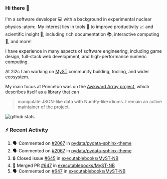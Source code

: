 ### Hi there 👋 

I'm a software developer 💻 with a background in experimental nuclear physics :atom:. My interest lies in tools :wrench: to improve productivity :chart_with_upwards_trend: and scientific insight :telescope:, including rich documentation 📚, interactive computing 🧮, and more! 

I have experience in many aspects of software engineering, including game design, full-stack web development, and high-performance numeric computing. 

At 2i2c I am working on [MyST](https://github.com/jupyter-book/mystmd) community building, tooling, and wider ecosystem. 

My main focus at Princeton was on the [Awkward Array project](awkward-array.org/), which describes itself as a library that can 
> manipulate JSON-like data with NumPy-like idioms. I remain an active maintainer of the project. 

![github stats](https://github-readme-stats.vercel.app/api?username=agoose77&show_icons=true&hide_rank=true&hide_title=true&bg_color=30,e76445,904e95&text_color=efe3ec&icon_color=efe3ec)
<!--
**agoose77/agoose77** is a ✨ _special_ ✨ repository because its `README.md` (this file) appears on your GitHub profile.

Here are some ideas to get you started:

- 🔭 I’m currently working on ...
- 🌱 I’m currently learning ...
- 👯 I’m looking to collaborate on ...
- 🤔 I’m looking for help with ...
- 💬 Ask me about ...
- 📫 How to reach me: ...
- 😄 Pronouns: ...
- ⚡ Fun fact: ...
-->

### :zap: Recent Activity

<!--START_SECTION:activity-->
1. 🗣 Commented on [#2067](https://github.com/pydata/pydata-sphinx-theme/issues/2067#issuecomment-2521252994) in [pydata/pydata-sphinx-theme](https://github.com/pydata/pydata-sphinx-theme)
2. 🗣 Commented on [#2067](https://github.com/pydata/pydata-sphinx-theme/issues/2067#issuecomment-2520959905) in [pydata/pydata-sphinx-theme](https://github.com/pydata/pydata-sphinx-theme)
3. 🔒 Closed issue [#645](https://github.com/executablebooks/MyST-NB/issues/645) in [executablebooks/MyST-NB](https://github.com/executablebooks/MyST-NB)
4. 🎉 Merged PR [#647](https://github.com/executablebooks/MyST-NB/pull/647) in [executablebooks/MyST-NB](https://github.com/executablebooks/MyST-NB)
5. 🗣 Commented on [#647](https://github.com/executablebooks/MyST-NB/pull/647#issuecomment-2520780816) in [executablebooks/MyST-NB](https://github.com/executablebooks/MyST-NB)
<!--END_SECTION:activity-->

